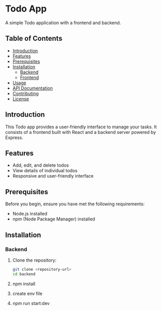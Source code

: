 # Todo App

A simple Todo application with a frontend and backend.

## Table of Contents

- [Introduction](#introduction)
- [Features](#features)
- [Prerequisites](#prerequisites)
- [Installation](#installation)
  - [Backend](#backend)
  - [Frontend](#frontend)
- [Usage](#usage)
- [API Documentation](#api-documentation)
- [Contributing](#contributing)
- [License](#license)

## Introduction

This Todo app provides a user-friendly interface to manage your tasks. It consists of a frontend built with React and a backend server powered by Express.

## Features

- Add, edit, and delete todos
- View details of individual todos
- Responsive and user-friendly interface

## Prerequisites

Before you begin, ensure you have met the following requirements:

- Node.js installed
- npm (Node Package Manager) installed

## Installation

### Backend

1. Clone the repository:

   ```bash
   git clone <repository-url>
   cd backend
   
2. npm install

3. create env file 

4. npm run start:dev
